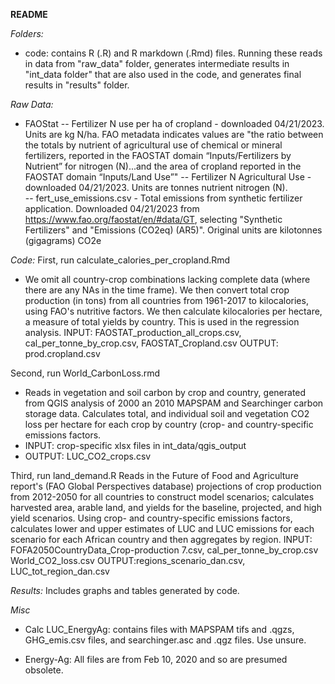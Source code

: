 **README**
 
*Folders:*
- code: contains R (.R) and R markdown (.Rmd) files. Running these reads in data from "raw_data" folder, generates intermediate results in "int_data folder" that are also used in the code, and generates final results in "results" folder. 

*Raw Data:*
- FAOStat
-- Fertilizer N use per ha of cropland - downloaded 04/21/2023. Units are kg N/ha. FAO metadata indicates values are "the ratio between the totals by nutrient of agricultural use of chemical or mineral fertilizers, reported in the FAOSTAT domain “Inputs/Fertilizers by Nutrient” for nitrogen (N)...and the area of cropland reported in the FAOSTAT domain “Inputs/Land Use”"
-- Fertilizer N Agricultural Use  - downloaded 04/21/2023. Units are tonnes nutrient nitrogen (N).\
-- fert_use_emissions.csv - Total emissions from synthetic fertilizer application. Downloaded 04/21/2023 from https://www.fao.org/faostat/en/#data/GT, selecting "Synthetic Fertilizers" and "Emissions (CO2eq) (AR5)". Original units are kilotonnes (gigagrams) CO2e

*Code:* 
First, run calculate_calories_per_cropland.Rmd
- We omit all country-crop combinations lacking complete data (where there are any NAs in the time frame). We then convert total crop production (in tons) from all countries from 1961-2017 to kilocalories, using FAO's nutritive factors. We then calculate kilocalories per hectare, a measure of total yields by country. This is used in the regression analysis.
INPUT: FAOSTAT_production_all_crops.csv, cal_per_tonne_by_crop.csv, FAOSTAT_Cropland.csv
OUTPUT: prod.cropland.csv

Second, run World_CarbonLoss.rmd
- Reads in vegetation and soil carbon by crop and country, generated from QGIS analysis of 2000 an 2010 MAPSPAM and Searchinger carbon storage data. Calculates total, and individual soil and vegetation CO2 loss per hectare for each crop by country (crop- and country-specific emissions factors.
- INPUT: crop-specific xlsx files in int_data/qgis_output
- OUTPUT: LUC_CO2_crops.csv

Third, run land_demand.R
Reads in the Future of Food and Agriculture report's (FAO Global Perspectives database) projections of crop production from 2012-2050 for all countries to construct model scenarios; calculates harvested area, arable land, and yields for the baseline, projected, and high yield scenarios. Using crop- and country-specific emissions factors, calculates lower and upper estimates of LUC and LUC emissions for each scenario for each African country and then aggregates by region.
INPUT: FOFA2050CountryData_Crop-production 7.csv, cal_per_tonne_by_crop.csv World_CO2_loss.csv
OUTPUT:regions_scenario_dan.csv, LUC_tot_region_dan.csv

*Results:*
Includes graphs and tables generated by code.

*Misc*
- Calc LUC_EnergyAg: contains files with MAPSPAM tifs and .qgzs, GHG_emis.csv files, and searchinger.asc and .qgz files. Use unsure. 

- Energy-Ag: All files are from Feb 10, 2020 and so are presumed obsolete. 
